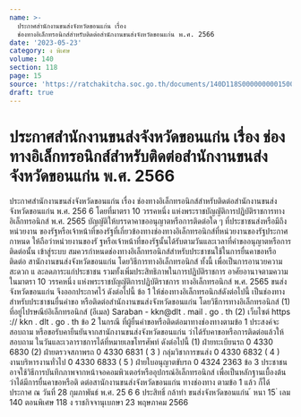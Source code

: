 ```yaml
---
name: >-
  ประกาศสำนักงานขนส่งจังหวัดขอนแก่น เรื่อง
  ช่องทางอิเล็กทรอนิกส์สำหรับติดต่อสำนักงานขนส่งจังหวัดขอนแก่น พ.ศ. 2566
date: '2023-05-23'
category: ง พิเศษ
volume: 140
section: 118
page: 15
source: 'https://ratchakitcha.soc.go.th/documents/140D118S0000000001500.pdf'
draft: true
---
```


# ประกาศสำนักงานขนส่งจังหวัดขอนแก่น เรื่อง ช่องทางอิเล็กทรอนิกส์สำหรับติดต่อสำนักงานขนส่งจังหวัดขอนแก่น พ.ศ. 2566

ประกาศสำนักงานขนส่งจังหวัดขอนแก่น เรื่อง ช่องทางอิเล็กทรอนิกส์สำหรับติดต่อสำนักงานขนส่งจังหวัดขอนแก่น พ.ศ. 256 6 โดยที่มาตรา 10 วรรคหนึ่ง แห่งพระราชบัญญัติการปฏิบัติราชการทางอิเล็กทรอนิกส์ พ.ศ. 2565 บัญญัติให้บรรดาคาขออนุญาตหรือการติดต่อใด ๆ ที่ประชาชนส่งหรือมีถึงหน่วยงาน ของรัฐหรือเจ้าหน้าที่ของรัฐที่เกี่ยวข้องทางช่องทางอิเล็กทรอนิกส์ที่หน่วยงานของรัฐประกาศกาหนด ให้ถือว่าหน่วยงานของรั ฐหรือเจ้าหน้าที่ของรัฐนั้นได้รับตามวันและเวลาที่คำขออนุญาตหรือการติดต่อนั้น เข้าสู่ระบบ สมควรกำหนดช่องทางอิเล็กทรอนิกส์สำหรับประชาชนใช้ในการยื่นคาขอหรือติดต่อ สานักงานขนส่งจังหวัดขอนแก่น โดยวิธีการทางอิเล็กทรอนิกส์ ทั้งนี้ เพื่อเป็นการอานวยความสะดวก แ ละลดภาระแก่ประชาชน รวมทั้งเพิ่มประสิทธิภาพในการปฏิบัติราชการ อาศัยอานาจตามความในมาตรา 10 วรรคหนึ่ง แห่งพระราชบัญญัติการปฏิบัติราชการ ทางอิเล็กทรอนิกส์ พ.ศ. 2565 ขนส่งจังหวัดขอนแก่น จึงออกประกาศไว้ ดังต่อไปนี้ ข้อ 1 ให้ช่องทางอิเล็กทรอนิกส์ดังต่อไปนี้ เป็นช่องทางสำหรับประชาชนยื่นคำขอ หรือติดต่อสำนักงานขนส่งจังหวัดขอนแก่น โดยวิธีการทางอิเล็กทรอนิกส์ (1) ที่อยู่ไปรษณีย์อิเล็กทรอนิกส์ (อีเมล) Saraban - kkn@dlt . mail . go . th (2) เว็บไซต์ https :// kkn . dlt . go . th ข้อ 2 ในกรณี ที่ผู้ยื่นคำขอหรือติดต่อมาทางช่องทางตามข้อ 1 ประสงค์จะสอบถาม หรือขอรับคายืนยันจากสานักงานขนส่งจังหวัดขอนแก่น ว่าได้รับคาขอหรือการติดต่อแล้วให้สอบถาม ในวันและเวลาราชการได้ที่หมายเลขโทรศัพท์ ดังต่อไปนี้ (1) ฝ่ายทะเบียนรถ 0 4330 6830 (2) ฝ่ายตรวจสภาพรถ 0 4330 6831 ( 3 ) กลุ่มวิชาการขนส่ง 0 4330 6832 ( 4 ) งานบริหารงานทั่วไป 0 4330 6833 ( 5 ) ฝ่ายใบอนุญาตขับรถ 0 4324 2363 ข้อ 3 ประชาชนอาจใช้วิธีการบันทึกภาพจากหน้าจอคอมพิวเตอร์หรืออุปกรณ์อิเล็กทรอนิกส์ เพื่อเป็นหลักฐานเบื้องต้นว่าได้มีการยื่นคาขอหรือติ ดต่อสานักงานขนส่งจังหวัดขอนแก่น ทางช่องทาง ตามข้อ 1 แล้ว ก็ได้ ประกาศ ณ วันที่ 28 กุมภาพันธ์ พ.ศ. 25 6 6 ประสิทธิ์ กล้าทำ ขนส่งจังหวัดขอนแก่น ้ หนา 15 ่ เลม 140 ตอนพิเศษ 118 ง ราชกิจจานุเบกษา 23 พฤษภาคม 2566
